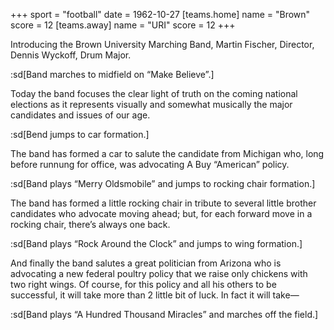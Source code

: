 +++
sport = "football"
date = 1962-10-27
[teams.home]
name = "Brown"
score = 12
[teams.away]
name = "URI"
score = 12
+++

Introducing the Brown University Marching Band, Martin Fischer, Director, Dennis Wyckoff, Drum Major.

:sd[Band marches to midfield on “Make Believe”.]

Today the band focuses the clear light of truth on the coming national elections as it represents visually and somewhat musically the major candidates and issues of our age.

:sd[Bend jumps to car formation.]

The band has formed a car to salute the candidate from Michigan who, long before runnung for office, was advocating A Buy “American” policy.

:sd[Band plays “Merry Oldsmobile” and jumps to rocking chair formation.]

The band has formed a little rocking chair in tribute to several little brother candidates who advocate moving ahead; but, for each forward move in a rocking chair, there’s always one back.

:sd[Band plays “Rock Around the Clock” and jumps to wing formation.]

And finally the band salutes a great politician from Arizona who is advocating a new federal poultry policy that we raise only chickens with two right wings. Of course, for this policy and all his others to be successful, it will take more than 2 little bit of luck. In fact it will take—

:sd[Band plays “A Hundred Thousand Miracles” and marches off the field.]

